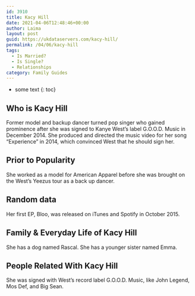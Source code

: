 ```yaml
---
id: 3910
title: Kacy Hill
date: 2021-04-06T12:48:46+00:00
author: Laima
layout: post
guid: https://ukdataservers.com/kacy-hill/
permalink: /04/06/kacy-hill
tags:
  - Is Married?
  - Is Single?
  - Relationships
category: Family Guides
---
```


* some text
{: toc}


## Who is Kacy Hill
                  
                  
                  
Former model and backup dancer turned pop singer who gained prominence after she was signed to Kanye West&#8217;s label G.O.O.D. Music in December 2014. She produced and directed the music video for her song &#8220;Experience&#8221; in 2014, which convinced West that he should sign her.
                  
              
            
              
            
                
                
                
## Prior to Popularity
                  
                  
                  
She worked as a model for American Apparel before she was brought on the West&#8217;s Yeezus tour as a back up dancer.
                  
              
            
              
            
                
                
                
## Random data
                  
                  
                  
Her first EP, Bloo, was released on iTunes and Spotify in October 2015.
                  
              
            
              
            
                
                
                
## Family & Everyday Life of Kacy Hill
                  
                  
                  
She has a dog named Rascal. She has a younger sister named Emma.
                  
              
            
              
            
                
                
                
## People Related With Kacy Hill
                  
                  
                  
She was signed with West&#8217;s record label G.O.O.D. Music, like John Legend, Mos Def, and Big Sean.
                  
              
            
              
            
                
              
            
              
              
            
            
              
            
          
          
          